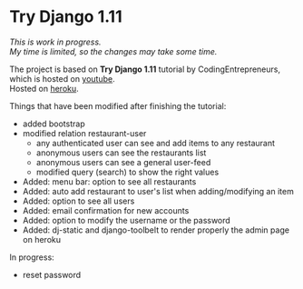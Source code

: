 # Try Django 1.11

<p class="text-muted">
    <i>
        This is work in progress.<br/>
        My time is limited, so the changes may take some time.
    </i>
</p>

<p>
    The project is based on <strong>Try Django 1.11</strong> tutorial by CodingEntrepreneurs, which is hosted on
    <a href="https://www.youtube.com/watch?v=yDv5FIAeyoY">youtube</a>.
    <br/>Hosted on <a href="https://gabriel-muy-picky.herokuapp.com/">heroku</a>.
</p>

Things that have been modified after finishing the tutorial:
<ul>
    <li>added bootstrap</li>
    <li>modified relation restaurant-user
        <ul>
            <li>any authenticated user can see and add items to any restaurant</li>
            <li>anonymous users can see the restaurants list</li>
            <li>anonymous users can see a general user-feed</li>
            <li>modified query (search) to show the right values</li>
        </ul>
    <li>Added: menu bar: option to see all restaurants</li>
    <li>Added: auto add restaurant to user's list when adding/modifying an item</li>
    <li>Added: option to see all users</li>
    <li>Added: email confirmation for new accounts</li>
    <li>Added: option to modify the username or the password</li>
    <li>Added: dj-static and django-toolbelt to render properly the admin page on heroku</li>

</ul>

In progress:
<ul>
    <li>reset password</li>
</ul>
